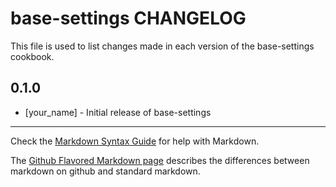 base-settings CHANGELOG
=======================

This file is used to list changes made in each version of the base-settings cookbook.

0.1.0
-----
- [your_name] - Initial release of base-settings

- - -
Check the [Markdown Syntax Guide](http://daringfireball.net/projects/markdown/syntax) for help with Markdown.

The [Github Flavored Markdown page](http://github.github.com/github-flavored-markdown/) describes the differences between markdown on github and standard markdown.
